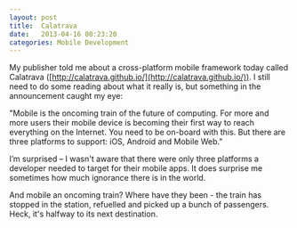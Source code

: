 ```yaml
---
layout: post
title:  Calatrava
date:   2013-04-16 00:23:20
categories: Mobile Development
---
```

My publisher told me about a cross-platform mobile framework today called Calatrava ([http://calatrava.github.io/](http://calatrava.github.io/)). I still need to do some reading about what it really is, but something in the announcement caught my eye:

"Mobile is the oncoming train of the future of computing. For more and more users their mobile device is becoming their first way to reach everything on the Internet. You need to be on-board with this. But there are three platforms to support: iOS, Android and Mobile Web."

I’m surprised – I wasn't aware that there were only three platforms a developer needed to target for their mobile apps. It does surprise me sometimes how much ignorance there is in the world.

And mobile an oncoming train? Where have they been - the train has stopped in the station, refuelled and picked up a bunch of passengers. Heck, it's halfway to its next destination.